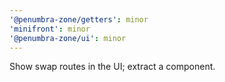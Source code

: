 ```yaml
---
'@penumbra-zone/getters': minor
'minifront': minor
'@penumbra-zone/ui': minor
---
```


Show swap routes in the UI; extract a <TokenSwapInput /> component.
